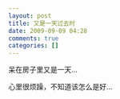 ```yaml
---
layout: post
title: 又是一天过去时
date: 2009-09-09 04:28
comments: true
categories: []
---
```

<p>呆在房子里又是一天...</p>
<p>心里很烦躁，不知道该怎么是好...</p>
